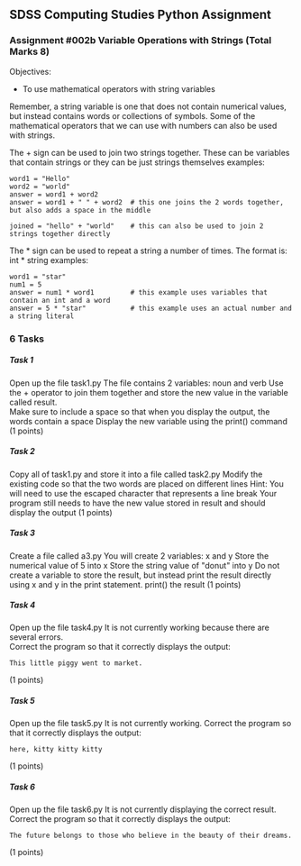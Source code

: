## SDSS Computing Studies Python Assignment
### Assignment #002b Variable Operations with Strings (Total Marks 8)

Objectives:
* To use mathematical operators with string variables

Remember, a string variable is one that does not contain numerical values, but instead contains words or collections of symbols.  Some of the mathematical operators that we can use with numbers can also be used with strings.

The + sign can be used to join two strings together.  These can be variables that contain strings or they can be just strings themselves
examples:
```
word1 = "Hello"
word2 = "world"
answer = word1 + word2        
answer = word1 + " " + word2  # this one joins the 2 words together, but also adds a space in the middle

joined = "hello" + "world"    # this can also be used to join 2 strings together directly
```

The * sign can be used to repeat a string a number of times.  The format is: int * string
examples:
```
word1 = "star"
num1 = 5
answer = num1 * word1         # this example uses variables that contain an int and a word
answer = 5 * "star"           # this example uses an actual number and a string literal
```

### 6 Tasks

##### Task 1
Open up the file task1.py
The file contains 2 variables: noun and verb
Use the + operator to join them together and store the new value in the variable called result.  
Make sure to include a space so that when you display the output, the words contain a space
Display the new variable using the print() command
(1 points) 

##### Task 2
Copy all of task1.py and store it into a file called task2.py
Modify the existing code so that the two words are placed on different lines
Hint: You will need to use the escaped character that represents a line break
Your program still needs to have the new value stored in result and should display the output
(1 points) 

##### Task 3
Create a file called a3.py
You will create 2 variables: x and y
Store the numerical value of 5 into x
Store the string value of "donut" into y
Do not create a variable to store the result, but instead print the result directly using x and y in the print statement.
print() the result
(1 points) 

##### Task 4
Open up the file task4.py
It is not currently working because there are several errors.  
Correct the program so that it correctly displays the output:
```
This little piggy went to market.
```
(1 points) 

##### Task 5
Open up the file task5.py
It is not currently working. 
Correct the program so that it correctly displays the output:
```
here, kitty kitty kitty
```
(1 points) 

##### Task 6
Open up the file task6.py
It is not currently displaying the correct result. 
Correct the program so that it correctly displays the output:
```
The future belongs to those who believe in the beauty of their dreams.
```
(1 points) 

